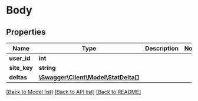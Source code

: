 # Body

## Properties
Name | Type | Description | Notes
------------ | ------------- | ------------- | -------------
**user_id** | **int** |  | 
**site_key** | **string** |  | 
**deltas** | [**\Swagger\Client\Model\StatDelta[]**](StatDelta.md) |  | 

[[Back to Model list]](../README.md#documentation-for-models) [[Back to API list]](../README.md#documentation-for-api-endpoints) [[Back to README]](../README.md)


